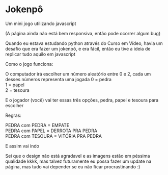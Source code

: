 # Jokenpô
 Um mini jogo utilizando javascript

 (A página ainda não está bem responsiva, então pode ocorrer algum bug)

Quando eu estava estudando python através do Curso em Vídeo, havia um desafio que era fazer um jokenpô, e era fácil, então eu tive a ideia de replicar tudo aquilo em javascript

Como o jogo funciona:

O computador irá escolher um número aleatório entre 0 e 2, cada um desses números representa uma jogada
0 = pedra  
1 = papel  
2 = tesoura  

E o jogador (você) vai ter essas três opções, pedra, papel e tesoura para escolher

Regras:

PEDRA com PEDRA = EMPATE  
PEDRA com PAPEL = DERROTA PRA PEDRA  
PEDRA com TESOURA = VITÓRIA PRA PEDRA  

E assim vai indo

Sei que o design não está agradavel e as imagens estão em péssima qualidade kkkk, mas talvez futuramente eu possa fazer um update na página, mas tudo vai depender se eu não ficar procrastinando :)
